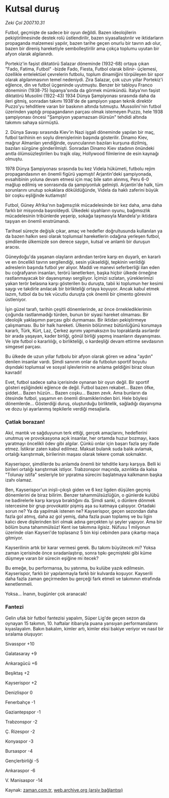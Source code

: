 # Kutsal duruş

*Zeki Çol 2007.10.31*

<tr><td class="metin" colspan="2" style="padding-top: 20px; padding-left: 5px; padding-right: 10px;">Futbol, geçmişte de sadece bir oyun değildi. Bazen ideolojilerin pekiştirilmesinde destek rolü üstlendirilir, bazen siyasallaştırılır ve iktidarların propaganda malzemesi yapılır, bazen tarihe geçen onurlu bir tavrın adı olur, bazen bir direniş hareketiyle sembolleştirilir ama çokça toplumu uyutan bir afyon olarak algılanırdı.</td></tr><tr><td class="metin" colspan="2" style="padding-top: 20px; padding-left: 5px; padding-right: 10px;"><p>Portekiz'in faşist diktatörü Salazar döneminde (1932-68) ortaya çıkan "Fado, Fatima, Futbol" -bizde Fado, Fiesta, Futbol olarak bilinir- üçlemesi, özellikle entelektüel çevrelerin futbolu, toplum dinamiğini törpüleyen bir spor olarak algılanmasının temel nedeniydi. Zira Salazar, çok uzun yıllar Portekiz'i eğlence, din ve futbol üçgeninde uyutmuştu. Benzer bir tabloyu Franco döneminin (1938-75) İspanya'sında da görmek mümkündü. İtalya'nın faşist diktatörü Musolini (1922-43) 1934 Dünya Şampiyonası sırasında daha da ileri gitmiş, sonradan takımı 1938'de de şampiyon yapan teknik direktör Puzzo'yu tehditlere varan bir baskının altında tutmuştu. Mussolini'nin futbol üzerinden yaptığı propagandanın parçası olmak istemeyen Puzzo, hele 1938 şampiyonası öncesi "Şampiyon yapamazsan ölürsün" tehdidi altında takımını sahaya sürmüştü.
<p>2. Dünya Savaşı sırasında Kiev'in Nazi işgali döneminde yapılan bir maç, futbol tarihinin en soylu direnişlerinin başında gösterilir. Dinamo Kiev, mağrur Almanları yendiğinde, oyuncularının bazıları kurşuna dizilmiş, bazıları sürgüne gönderilmişti. Sonradan Dinamo Kiev stadının önündeki anıtla ölümsüzleştirilen bu trajik olay, Hollywood filmlerine de esin kaynağı olmuştu.
<p>1978 Dünya Şampiyonası sırasında bu kez Videla hükümeti, futbolu rejim propagandasının en önemli figürü yapmıştı! Arjantin'deki şampiyonada, evsahibinin yoluna devam etmesi için maç bile satın alınmış, Peru 6-0 mağlup edilmiş ve sonrasında da şampiyonluk gelmişti. Arjantin'de halk, tüm sorunlarını unutup sokaklara döküldüğünde, Videla da haklı zaferini büyük bir coşku eşliğinde kutlamıştı! 
<p>Futbol, Güney Afrika'nın bağımsızlık mücadelesinde bir kez daha, ama daha farklı bir misyonda başroldeydi. Ülkedeki siyahların oyunu, bağımsızlık mücadelesinin tribünlerde yeşerip, sokağa taşmasıyla Mandela'yı iktidara taşıyan en önemli enstrümandı.
<p>Tarihsel süreçte değişik çıkar, amaç ve hedefler doğrultusunda kullanılan ya da bazen halkın sesi olarak toplumsal hareketlerin odağına yerleşen futbol, şimdilerde ülkemizde son derece saygın, kutsal ve anlamlı bir duruşun aracısı.
<p>Güneydoğu'da yaşanan olayların ardından teröre karşı en duyarlı, en kararlı ve en öncelikli tavrın sergilendiği, sesin yükseldiği, tepkinin verildiği adreslerin başında futbol yer alıyor. Maddi ve manevi seferberliği ilan eden bu coğrafyanın insanları, terörü lanetlerken, başka hiçbir ülkede örneğine rastlanmayacak bir dayanışmayı sergiliyor. İçimizi sızlatan, yüreklerimizi yakan terör belasına karşı gösterilen bu duruşta, tabii ki toplumun her kesimi saygı ve takdirle anılacak bir birlikteliği ortaya koyuyor. Ancak kabul etmek lazım, futbol da bu tek vücutlu duruşta çok önemli bir çimento görevini üstleniyor.
<p>İşin güzel tarafı, tarihin çeşitli dönemlerinde, az önce örneklediklerimin çoğunda rastlanmadığı türden, bunun bir siyasi hareket olmaması. Bir ideolojik yaklaşımın parçası gibi durmaması. Bir iktidarı pekiştirmeye çalışmaması. Bu bir halk hareketi. Ülkenin bölünmez bütünlüğünü korumaya kararlı, Türk, Kürt, Laz, Çerkez ayrımı yapmaksızın bu topraklarda asırlardır bir arada yaşayan, kader birliği, gönül birliği yapmış insanların dayanışması. Ve işte futbol o kararlılığı, o birlikteliği, o kardeşliği devam ettirme sevdasının simgesel parçası.
<p>Bu ülkede de uzun yıllar futbolu bir afyon olarak gören ve adına "aydın" denilen insanlar vardı. Şimdi sanırım onlar da futbolun sportif boyutu dışındaki toplumsal ve sosyal işlevlerinin ne anlama geldiğini biraz olsun kavradı!
<p>Evet, futbol sadece saha içerisinde oynanan bir oyun değil. Bir sportif gösteri eşliğindeki eğlence de değil. Futbol bazen rekabet... Bazen öfke, şiddet... Bazen hüzün... Bazen coşku... Bazen zevk. Ama bunların da ötesinde futbol, yaşamın en önemli dinamiklerinden biri. Hele böylesi dönemlerde... Gösterdiği duruş, oluşturduğu birliktelik, sağladığı dayanışma ve dozu iyi ayarlanmış tepkilerle verdiği mesajlarla.
<p><h3>Çatlak borazan!</h3>
<p>Akıl, mantık ve sağduyunun terk ettiği, gerçek amaçlarını, hedeflerini unutmuş ve provokasyona açık insanlar, her ortamda huzur bozmayı, kaos yaratmayı öncelikli ödev gibi algılar. Çünkü onlar için başarı fazla şey ifade etmez. İstikrar zaten kabul edilmez. Maksat bulanık suda balık avlamak, ortalığı karıştırmak, birilerinin maşası olarak tekere çomak sokmaktır.
<p>Kayserispor, şimdilerde bu anlamda önemli bir tehditle karşı karşıya. Belli ki birileri ortalığı karıştırmak istiyor. Trabzonspor maçında, azınlıkta da kalsa "Tolunay istifa" sesleriyle bir yıpratma sürecini başlatmaya kalkmanın başka izahı olamaz.
<p>Ben, Kayserispor'un inişli-çıkışlı giden ve 6 kez ligden düşülen geçmiş dönemlerini de biraz bilirim. Benzer tahammülsüzlüğün, o günlerde kulübü ne badirelerle karşı karşıya bıraktığını da. Şimdi sanki, o dünlere dönmek istercesine bir grup provokatör pişmiş aşa su katmaya çalışıyor. Ortadaki sorun ne? Ya da yapılmak istenen ne? Kayserispor, geçen sezondan daha fazla gol atmış, daha az gol yemiş, daha fazla puan toplamış ve bu ligin kalıcı deve dişlerinden biri olmak adına gerçekten iyi şeyler yapıyor. Ama bir bölüm buna tahammülsüz! Kent ise takımına ilgisiz. Nüfusu 1 milyonun üzerinde olan Kayseri'de toplasanız 5 bin kişi cebinden para çıkartıp maça gitmiyor.
<p>Kayserilinin artık bir karar vermesi gerek. Bu takımı büyütecek mi? Yoksa zaman içerisinde önce sıradanlaştırıp, sonra tıpkı geçmişteki gibi küme düşmeye varan bir sürecin eşiğine mi itecek?
<p>Bu emeğe, bu performansa, bu yatırıma, bu kulübe yazık edilmesin. Kayserispor, farklı bir yapılanmayla farklı bir kulvarda koşuyor. Kayserili daha fazla zaman geçirmeden bu gerçeği fark etmeli ve takımının etrafında kenetlenmeli.
<p>Yoksa... İnanın, bugünler çok aranacak!
<p><h3>Fantezi</h3>
<p>Gelin ufak bir futbol fantezisi yapalım, Süper Lig'de geçen sezon da oynayan 15 takımın, 10. haftalar itibarıyla puana yansıyan performanslarını kıyaslayalım. Bakın bakalım, kimler artı, kimler eksi bakiye veriyor ve nasıl bir sıralama oluşuyor:
<p>Sivasspor +10
<p>Galatasaray +9
<p>Ankaragücü +6
<p>Beşiktaş +2
<p>Kayserispor +2
<p>Denizlispor 0
<p>Fenerbahçe -1
<p>Gaziantepspor -1
<p>Trabzonspor -2
<p>Ç. Rizespor -2
<p>Konyaspor -3
<p>Bursaspor -4
<p>Gençlerbirliği -5
<p>Ankaraspor -6
<p>V. Manisaspor -14<br/></p></p></p></p></p></p></p></p></p></p></p></p></p></p></p></p></p></p></p></p></p></p></p></p></p></p></p></p></p></p></p></p></p></td></tr>

Kaynak: [zaman.com.tr](http://zaman.com.tr/yazar.do?yazino=607504), [web.archive.org (arşiv bağlantısı)](http://web.archive.org/web/20080828123710/http://www.zaman.com.tr:80/yazar.do?yazino=607504)
